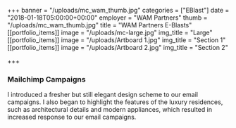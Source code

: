 +++
banner = "/uploads/mc_wam_thumb.jpg"
categories = ["EBlast"]
date = "2018-01-18T05:00:00+00:00"
employer = "WAM Partners"
thumb = "/uploads/mc_wam_thumb.jpg"
title = "WAM Partners E-Blasts"
[[portfolio_items]]
image = "/uploads/mc-large.jpg"
img_title = "Large"
[[portfolio_items]]
image = "/uploads/Artboard 1.jpg"
img_title = "Section 1"
[[portfolio_items]]
image = "/uploads/Artboard 2.jpg"
img_title = "Section 2"

+++

### Mailchimp Campaigns

I introduced a fresher but still elegant design scheme to our email campaigns. I also began to highlight the features of the luxury residences, such as architectural details and modern appliances, which resulted in increased response to our email campaigns.

